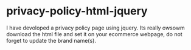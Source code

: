 # privacy-policy-html-jquery
I have devoloped a privacy policy page using jquery. Its really owsowm
download the html file and set it on your ecommerce webpage, do not forget to update the brand name(s).
